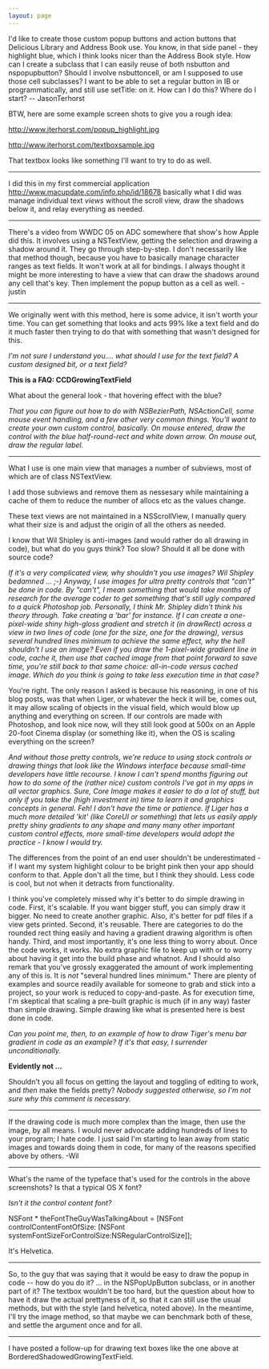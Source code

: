 ```yaml
---
layout: page
---
```


I'd like to create those custom popup buttons and action buttons that Delicious Library and Address Book use. You know, in that side panel - they highlight blue, which I think looks nicer than the Address Book style. How can I create a subclass that I can easily reuse of both nsbutton and nspopupbutton? Should I involve nsbuttoncell, or am I supposed to use those cell subclasses? I want to be able to set a regular button in IB or programmatically, and still use setTitle: on it. How can I do this? Where do I start? -- JasonTerhorst

BTW, here are some example screen shots to give you a rough idea:

http://www.jterhorst.com/popup_highlight.jpg

http://www.jterhorst.com/textboxsample.jpg

That textbox looks like something I'll want to try to do as well.

----

I did this in my first commercial application http://www.macupdate.com/info.php/id/18678 basically what I did was manage individual text *views* without the scroll view, draw the shadows below it, and relay everything as needed.

----

There's a video from WWDC 05 on ADC somewhere that show's how Apple did this. It involves using a NSTextView, getting the selection and drawing a shadow around it. They go through step-by-step. I don't necessarily like that method though, because you have to basically manage character ranges as text fields. It won't work at all for bindings. I always thought it might be more interesting to have a view that can draw the shadows around any cell that's key. Then implement the popup button as a cell as well. -justin

----

We originally went with this method, here is some advice, it isn't worth your time. You can get something that looks and acts 99% like a text field and do it much faster then trying to do that with something that wasn't designed for this.

*I'm not sure I understand you.... what should I use for the text field? A custom designed bit, or a text field?*

**This is a FAQ: CCDGrowingTextField**

What about the general look - that hovering effect with the blue?

*That you can figure out how to do with NSBezierPath, NSActionCell, some mouse event handling, and a few other very common things. You'll want to create your own custom control, basically. On mouse entered, draw the control with the blue half-round-rect and white down arrow. On mouse out, draw the regular label.*

----

What I use is one main view that manages a number of subviews, most of which are of class NSTextView.

I add those subviews and remove them as nessesary while maintaining a cache of them to reduce the number of allocs etc as the values change.

These text views are not maintained in a NSScrollView, I manually query what their size is and adjust the origin of all the others as needed.

I know that Wil Shipley is anti-images (and would rather do all drawing in code), but what do you guys think? Too slow? Should it all be done with source code?

*If it's a very complicated view, why shouldn't you use images? Wil Shipley bedamned ... ;-) Anyway, I use images for ultra pretty controls that "can't" be done in code. By "can't", I mean something that would take months of research for the average coder to get something that's still ugly compared to a quick Photoshop job. Personally, I think Mr. Shipley didn't think his theory through. Take creating a 'bar' for instance. If I can create a one-pixel-wide shiny high-gloss gradient and stretch it (in drawRect) across a view in two lines of code (one for the size, one for the drawing), versus several hundred lines minimum to achieve the same effect, why the hell shouldn't I use an image? Even if you draw the 1-pixel-wide gradient line in code, cache it, then use that cached image from that point forward to save time, you're still back to that same choice: all-in-code versus cached image. Which do *you* think is going to take less execution time in that case?*

You're right. The only reason I asked is because his reasoning, in one of his blog posts, was that when Liger, or whatever the heck it will be, comes out, it may allow scaling of objects in the visual field, which would blow up anything and everything on screen. If our controls are made with Photoshop, and look nice now, will they still look good at 500x on an Apple 20-foot Cinema display (or something like it), when the OS is scaling everything on the screen?

*And without those pretty controls, we're reduce to using stock controls or drawing things that look like the Windows interface because small-time developers have little recourse. I know *I* can't spend months figuring out how to do some of the (rather nice) custom controls I've got in my apps in all vector graphics. Sure, Core Image makes it easier to do a lot of stuff, but only if you take the (high investment in) time to learn it and graphics concepts in general. Feh! I don't have the time or patience. If Liger has a much more detailed 'kit' (like CoreUI or something) that lets us easily apply pretty shiny gradients to any shape and many many other important custom control effects, more small-time developers would adopt the practice - I know I would try.*

The differences from the point of an end user shouldn't be underestimated - if I want my system highlight colour to be bright pink then your app should conform to that. Apple don't all the time, but I think they should. Less code is cool, but not when it detracts from functionality.

I think you've completely missed why it's better to do simple drawing in code.  First, it's scalable.  If you want bigger stuff, you can simply draw it bigger.  No need to create another graphic.  Also, it's better for pdf files if a view gets printed.  Second, it's reusable.  There are categories to do the rounded rect thing easily and having a gradient drawing algorithm is often handy.  Third, and most importantly, it's one less thing to worry about.  Once the code works, it works.  No extra graphic file to keep up with or to worry about having it get into the build phase and whatnot.  And I should also remark that you've grossly exaggerated the amount of work implementing any of this is.  It is *not* "several hundred lines minimum."  There are plenty of examples and source readily available for someone to grab and stick into a project, so your work is reduced to copy-and-paste.  As for execution time, I'm skeptical that scaling a pre-built graphic is much (if in any way) faster than simple drawing.  Simple drawing like what is presented here is best done in code.

*Can you point me, then, to an example of how to draw Tiger's menu bar gradient in code as an example? If it's *that* easy, I surrender unconditionally.*

**Evidently not ...**


Shouldn't you all focus on getting the layout and toggling of editing to work, and _then_ make the fields pretty?  *Nobody suggested otherwise, so I'm not sure why this comment is necessary.*

----

If the drawing code is much more complex than the image, then use the image, by all means. I would never advocate adding hundreds of lines to your program; I hate code. I just said I'm starting to lean away from static images and towards doing them in code, for many of the reasons specified above by others. -Wil

----

What's the name of the typeface that's used for the controls in the above screenshots? Is that a typical OS X font?

*Isn't it the control content font?*

    
NSFont * theFontTheGuyWasTalkingAbout = [NSFont controlContentFontOfSize:
                     [NSFont systemFontSizeForControlSize:NSRegularControlSize]];


It's Helvetica.

----

So, to the guy that was saying that it would be easy to draw the popup in code -- how do you do it? ... in the NSPopUpButton subclass, or in another part of it? The textbox wouldn't be too hard, but the question about how to have it draw the actual prettyness of it, so that it can still use the usual methods, but with the style (and helvetica, noted above). In the meantime, I'll try the image method, so that maybe we can benchmark both of these, and settle the argument once and for all.

----

I have posted a follow-up for drawing text boxes like the one above at BorderedShadowedGrowingTextField.
